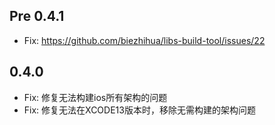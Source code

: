 ## Pre 0.4.1

* Fix: https://github.com/biezhihua/libs-build-tool/issues/22


## 0.4.0

* Fix: 修复无法构建ios所有架构的问题
* Fix: 修复无法在XCODE13版本时，移除无需构建的架构问题
